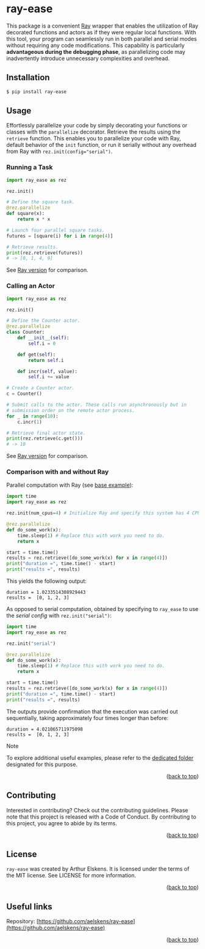 # ray-ease

This package is a convenient [Ray](https://www.ray.io) wrapper that enables the utilization of Ray decorated functions and actors as if they were regular local functions. With this tool, your program can seamlessly run in both parallel and serial modes without requiring any code modifications. This capability is particularly **advantageous during the debugging phase**, as parallelizing code may inadvertently introduce unnecessary complexities and overhead.

## Installation

```bash
$ pip install ray-ease
```

## Usage

Effortlessly parallelize your code by simply decorating your functions or classes with the `parallelize` decorator. Retrieve the results using the `retrieve` function. This enables you to parallelize your code with Ray, default behavior of the `init` function, or run it serially without any overhead from Ray with `rez.init(config="serial")`.

### Running a Task

```Python
import ray_ease as rez

rez.init()

# Define the square task.
@rez.parallelize
def square(x):
    return x * x

# Launch four parallel square tasks.
futures = [square(i) for i in range(4)]

# Retrieve results.
print(rez.retrieve(futures))
# -> [0, 1, 4, 9]
```

See [Ray version](https://docs.ray.io/en/latest/ray-core/walkthrough.html#running-a-task) for comparison.

### Calling an Actor

```Python
import ray_ease as rez

rez.init()

# Define the Counter actor.
@rez.parallelize
class Counter:
    def __init__(self):
        self.i = 0

    def get(self):
        return self.i

    def incr(self, value):
        self.i += value

# Create a Counter actor.
c = Counter()

# Submit calls to the actor. These calls run asynchronously but in
# submission order on the remote actor process.
for _ in range(10):
    c.incr(1)

# Retrieve final actor state.
print(rez.retrieve(c.get()))
# -> 10
```

See [Ray version](https://docs.ray.io/en/latest/ray-core/walkthrough.html#calling-an-actor) for comparison.

### Comparison with and without Ray

Parallel computation with Ray (see [base example](https://docs.ray.io/en/latest/ray-core/tips-for-first-time.html#tip-1-delay-ray-get)):

```Python
import time
import ray_ease as rez

rez.init(num_cpus=4) # Initialize Ray and specify this system has 4 CPUs.

@rez.parallelize
def do_some_work(x):
    time.sleep(1) # Replace this with work you need to do.
    return x

start = time.time()
results = rez.retrieve([do_some_work(x) for x in range(4)])
print("duration =", time.time() - start)
print("results =", results)
```

This yields the following output:

```
duration = 1.0233514308929443
results =  [0, 1, 2, 3]
```

As opposed to serial computation, obtained by specifying to `ray_ease` to use the *serial config* with `rez.init("serial")`:

```Python
import time
import ray_ease as rez

rez.init("serial")

@rez.parallelize
def do_some_work(x):
    time.sleep(1) # Replace this with work you need to do.
    return x

start = time.time()
results = rez.retrieve([do_some_work(x) for x in range(4)])
print("duration =", time.time() - start)
print("results =", results)
```

The outputs provide confirmation that the execution was carried out sequentially, taking approximately four times longer than before:

```
duration = 4.021065711975098
results =  [0, 1, 2, 3]
```

> [!NOTE]  
> To explore additional useful examples, please refer to the [dedicated folder](https://github.com/aelskens/ray-ease/tree/main/examples) designated for this purpose.

<p align="right">(<a href="#ray-ease">back to top</a>)</p>

## Contributing

Interested in contributing? Check out the contributing guidelines. Please note that this project is released with a Code of Conduct. By contributing to this project, you agree to abide by its terms.

<p align="right">(<a href="#ray-ease">back to top</a>)</p>

## License

`ray-ease` was created by Arthur Elskens. It is licensed under the terms of the MIT license. See LICENSE for more information.

<p align="right">(<a href="#ray-ease">back to top</a>)</p>

## Useful links

Repository: [https://github.com/aelskens/ray-ease](https://github.com/aelskens/ray-ease)

<p align="right">(<a href="#ray-ease">back to top</a>)</p>